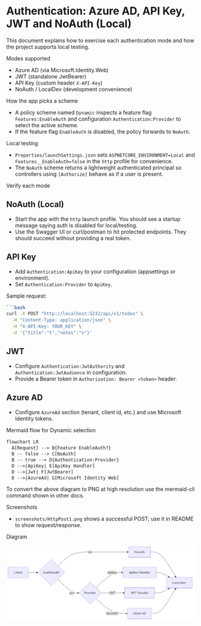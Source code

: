 # Authentication: Azure AD, API Key, JWT and NoAuth (Local)

This document explains how to exercise each authentication mode and how the project supports local testing.

Modes supported

- Azure AD (via Microsoft.Identity.Web)
- JWT (standalone JwtBearer)
- API Key (custom header `X-API-Key`)
- NoAuth / LocalDev (development convenience)

How the app picks a scheme

- A policy scheme named `Dynamic` inspects a feature flag `Features:EnableAuth` and configuration `Authentication:Provider` to select the active scheme.
- If the feature flag `EnableAuth` is disabled, the policy forwards to `NoAuth`.

Local testing

- `Properties/launchSettings.json` sets `ASPNETCORE_ENVIRONMENT=Local` and `Features__EnableAuth=false` in the `http` profile for convenience.
- The `NoAuth` scheme returns a lightweight authenticated principal so controllers using `[Authorize]` behave as if a user is present.

Verify each mode

## NoAuth (Local)

- Start the app with the `http` launch profile. You should see a startup message saying auth is disabled for local/testing.
- Use the Swagger UI or curl/postman to hit protected endpoints. They should succeed without providing a real token.

## API Key

- Add `Authentication:ApiKey` to your configuration (appsettings or environment).
- Set `Authentication:Provider` to `ApiKey`.

Sample request:

```bash
```bash
curl -X POST "http://localhost:5232/api/v1/todos" \
  -H "Content-Type: application/json" \
  -H "X-API-Key: YOUR_KEY" \
  -d '{"title":"t","notes":"n"}'
```

## JWT

- Configure `Authentication:JwtAuthority` and `Authentication:JwtAudience` in configuration.
- Provide a Bearer token in `Authorization: Bearer <token>` header.

## Azure AD

- Configure `AzureAd` section (tenant, client id, etc.) and use Microsoft Identity tokens.

Mermaid flow for Dynamic selection

```mermaid
flowchart LR
  A[Request] --> B{Feature EnableAuth?}
  B -- false --> C[NoAuth]
  B -- true --> D{Authentication:Provider}
  D -->|ApiKey| E[ApiKey Handler]
  D -->|Jwt| F[JwtBearer]
  D -->|AzureAd| G[Microsoft Identity Web]
```

To convert the above diagram to PNG at high resolution use the mermaid-cli command shown in other docs.

Screenshots

- `screenshots/HttpPost1.png` shows a successful POST; use it in README to show request/response.

Diagram

![Auth dynamic flow](docs/diagrams/auth-flow.png)
